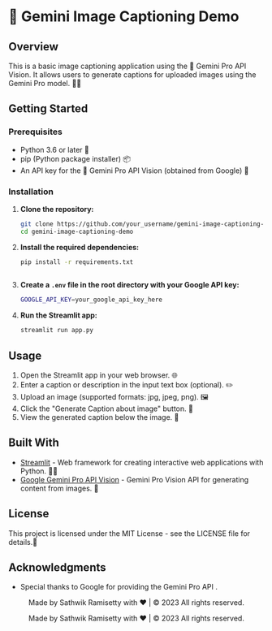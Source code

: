 ﻿
# 🌌 Gemini Image Captioning Demo  
## Overview 
This is a basic image captioning application using the 🚀 Gemini Pro API Vision. It allows users to generate captions for uploaded images using the Gemini Pro model. 📸🔮 
## Getting Started  
### Prerequisites  
- Python 3.6 or later 🐍 
-  pip (Python package installer) 📦 
- An API key for the 🚀 Gemini Pro API Vision (obtained from Google) 🔑

### Installation

1. **Clone the repository:**

   ```bash
   git clone https://github.com/your_username/gemini-image-captioning-demo.git
   cd gemini-image-captioning-demo
   
  2. **Install the required dependencies:**
     ```bash
     pip install -r requirements.txt
   
  3. **Create a `.env` file in the root directory with your Google API key:**
     ```bash
     GOOGLE_API_KEY=your_google_api_key_here

  4. **Run the Streamlit app:**
      ```bash
      streamlit run app.py


## Usage

1.  Open the Streamlit app in your web browser. 🌐
2.  Enter a caption or description in the input text box (optional). ✏️
3.  Upload an image (supported formats: jpg, jpeg, png). 🖼️
4.  Click the "Generate Caption about image" button. 🚀
5.  View the generated caption below the image. 📝

## Built With

- [Streamlit](https://streamlit.io/) - Web framework for creating interactive web applications with Python. 🐍🔧
- [Google Gemini Pro API Vision](https://makersuite.google.com/app/apikey) - Gemini Pro Vision API for generating content from images. 🌌

## License

This project is licensed under the MIT License - see the LICENSE file for details.📜

## Acknowledgments

-   Special thanks to Google for providing the Gemini Pro API .

<p style="text-align:center;">Made by Sathwik Ramisetty with ❤️ | © 2023 All rights reserved.</p>
<p style="text-align:center;">Made by Sathwik Ramisetty with ❤️ | © 2023 All rights reserved.</p>
